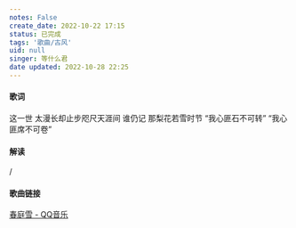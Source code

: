 ```yaml
---
notes: False
create_date: 2022-10-22 17:15
status: 已完成
tags: '歌曲/古风'
uid: null
singer: 等什么君
date updated: 2022-10-28 22:25
---
```


#### 歌词

这一世 太漫长却止步咫尺天涯间
谁仍记 那梨花若雪时节
“我心匪石不可转”
“我心匪席不可卷”

#### 解读
/

#### 歌曲链接

[春庭雪 - QQ音乐](https://i.y.qq.com/v8/playsong.html?songid=271099605#webchat_redirect)

